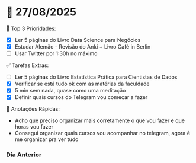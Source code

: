 # 📅 27/08/2025

🌟 Top 3 Prioridades:
- [x] Ler 5 páginas do Livro Data Science para Negócios
- [x] Estudar Alemão - Revisão do Anki + Livro Café in Berlin
- [ ] Usar Twitter por 1:30h no máximo

✅ Tarefas Extras:
- [ ] Ler 5 páginas do Livro Estatística Prática para Cientistas de Dados
- [x] Verificar se está tudo ok com as matérias da faculdade
- [x] 5 min sem nada, quase como uma meditação
- [x] Definir quais cursos do Telegram vou começar a fazer

📖 Anotações Rápidas:
- Acho que preciso organizar mais corretamente o que vou fazer e que horas vou fazer 
- Consegui organizar quais cursos vou acompanhar no telegram, agora é me organizar pra ver tudo

### Dia Anterior